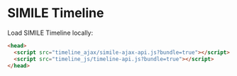 # SIMILE Timeline

Load SIMILE Timeline locally:

```html
<head>
  <script src="timeline_ajax/simile-ajax-api.js?bundle=true"></script>
  <script src="timeline_js/timeline-api.js?bundle=true"></script>
</head>
```
